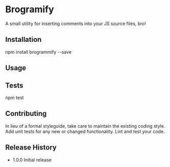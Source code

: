 Brogramify
=========

A small utility for inserting comments into your JS source files, bro!

## Installation

  npm install brogrammify --save

## Usage



## Tests

  npm test

## Contributing

In lieu of a formal styleguide, take care to maintain the existing coding style.
Add unit tests for any new or changed functionality. Lint and test your code.

## Release History

* 1.0.0 Initial release